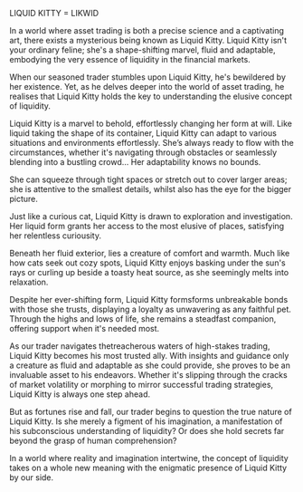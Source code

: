 LIQUID KITTY = LIKWID

In a world where asset trading is both a precise science and a captivating art, there exists a mysterious being known as Liquid Kitty. Liquid Kitty isn't your ordinary feline; she's a shape-shifting marvel, fluid and adaptable, embodying the very essence of liquidity in the financial markets.

When our seasoned trader stumbles upon Liquid Kitty, he's bewildered by her existence. Yet, as he delves deeper into the world of asset trading, he realises that Liquid Kitty holds the key to understanding the elusive concept of liquidity.

Liquid Kitty is a marvel to behold, effortlessly changing her form at will. Like liquid taking the shape of its container, Liquid Kitty can adapt to various situations and environments effortlessly. She’s always ready to flow with the circumstances, whether it's navigating through obstacles or seamlessly blending into a bustling crowd… Her adaptability knows no bounds.

She can squeeze through tight spaces or stretch out to cover larger areas; she is attentive to the smallest details, whilst also has the eye for the bigger picture.

Just like a curious cat, Liquid Kitty is drawn to exploration and investigation. Her liquid form grants her access to the most elusive of places, satisfying her relentless curiousity.

Beneath her fluid exterior, lies a creature of comfort and warmth. Much like how cats seek out cozy spots, Liquid Kitty enjoys basking under the sun's rays or curling up beside a toasty heat source, as she seemingly melts into relaxation.

Despite her ever-shifting form, Liquid Kitty formsforms unbreakable bonds with those she trusts, displaying a loyalty as unwavering as any faithful pet. Through the highs and lows of life, she remains a steadfast companion, offering support when it's needed most.


As our trader navigates thetreacherous waters of high-stakes trading, Liquid Kitty becomes his most trusted ally. With insights and guidance only a creature as fluid and adaptable as she could provide, she proves to be an invaluable asset to his endeavors. Whether it's slipping through the cracks of market volatility or morphing to mirror successful trading strategies, Liquid Kitty is always one step ahead.

But as fortunes rise and fall, our trader begins to question the true nature of Liquid Kitty. Is she merely a figment of his imagination, a manifestation of his subconscious understanding of liquidity? Or does she hold secrets far beyond the grasp of human comprehension?

In a world where reality and imagination intertwine, the concept of liquidity takes on a whole new meaning with the enigmatic presence of Liquid Kitty by our side.

